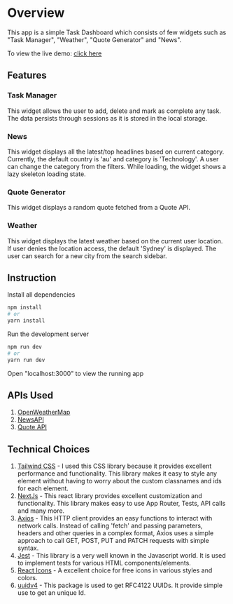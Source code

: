 # Overview

This app is a simple Task Dashboard which consists of few widgets such as "Task Manager", "Weather", "Quote Generator" and "News".

To view the live demo: [click here](https://github.com/)

## Features

### Task Manager

This widget allows the user to add, delete and mark as complete any task. The data persists through sessions as it is stored in the local storage.

### News

This widget displays all the latest/top headlines based on current category. Currently, the default country is 'au' and category is 'Technology'. A user can change the category from the filters. While loading, the widget shows a lazy skeleton loading state.

### Quote Generator

This widget displays a random quote fetched from a Quote API.

### Weather

This widget displays the latest weather based on the current user location. If user denies the location access, the default 'Sydney' is displayed. The user can search for a new city from the search sidebar.

## Instruction

Install all dependencies

```bash
npm install
# or
yarn install
```

Run the development server

```bash
npm run dev
# or
yarn run dev
```

Open "localhost:3000" to view the running app

## APIs Used

1. [OpenWeatherMap](https://openweathermap.org/)
2. [NewsAPI](https://newsapi.org/)
3. [Quote API](https://api-ninjas.com/api/quotes)

## Technical Choices

1. [Tailwind CSS](https://tailwindcss.com/) - I used this CSS library because it provides excellent performance and functionality. This library makes it easy to style any element without having to worry about the custom classnames and ids for each element.
2. [NextJs](https://nextjs.org/) - This react library provides excellent customization and functionality. This library makes easy to use App Router, Tests, API calls and many more.
3. [Axios](https://axios-http.com/docs/intro) - This HTTP client provides an easy functions to interact with network calls. Instead of calling 'fetch' and passing parameters, headers and other queries in a complex format, Axios uses a simple approach to call GET, POST, PUT and PATCH requests with simple syntax.
4. [Jest](https://jestjs.io/) - This library is a very well known in the Javascript world. It is used to implement tests for various HTML components/elements.
5. [React Icons](https://react-icons.github.io/react-icons/) - A excellent choice for free icons in various styles and colors.
6. [uuidv4](https://www.npmjs.com/package/uuid) - This package is used to get RFC4122 UUIDs. It provide simple use to get an unique Id.
